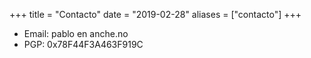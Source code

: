 +++
title = "Contacto"
date = "2019-02-28"
aliases = ["contacto"]
+++

* Email: pablo en anche.no
* PGP: 0x78F44F3A463F919C
